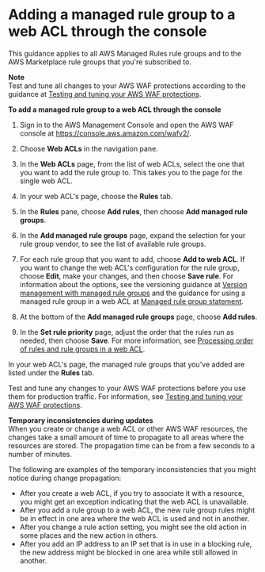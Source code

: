 # Adding a managed rule group to a web ACL through the console<a name="waf-using-managed-rule-group"></a>

This guidance applies to all AWS Managed Rules rule groups and to the AWS Marketplace rule groups that you're subscribed to\. 

**Note**  
Test and tune all changes to your AWS WAF protections according to the guidance at [Testing and tuning your AWS WAF protections](web-acl-testing.md)\.

**To add a managed rule group to a web ACL through the console**

1. Sign in to the AWS Management Console and open the AWS WAF console at [https://console\.aws\.amazon\.com/wafv2/](https://console.aws.amazon.com/wafv2/)\. 

1. Choose **Web ACLs** in the navigation pane\. 

1. In the **Web ACLs** page, from the list of web ACLs, select the one that you want to add the rule group to\. This takes you to the page for the single web ACL\.

1. In your web ACL's page, choose the **Rules** tab\. 

1. In the **Rules** pane, choose **Add rules**, then choose **Add managed rule groups**\. 

1. In the **Add managed rule groups** page, expand the selection for your rule group vendor, to see the list of available rule groups\. 

1. For each rule group that you want to add, choose **Add to web ACL**\. If you want to change the web ACL's configuration for the rule group, choose **Edit**, make your changes, and then choose **Save rule**\. For information about the options, see the versioning guidance at [Version management with managed rule groups](waf-managed-rule-groups-versioning.md) and the guidance for using a managed rule group in a web ACL at [Managed rule group statement](waf-rule-statement-type-managed-rule-group.md)\.

1. At the bottom of the **Add managed rule groups** page, choose **Add rules**\. 

1. In the **Set rule priority** page, adjust the order that the rules run as needed, then choose **Save**\. For more information, see [Processing order of rules and rule groups in a web ACL](web-acl-processing-order.md)\. 

In your web ACL's page, the managed rule groups that you've added are listed under the **Rules** tab\. 

Test and tune any changes to your AWS WAF protections before you use them for production traffic\. For information, see [Testing and tuning your AWS WAF protections](web-acl-testing.md)\.

**Temporary inconsistencies during updates**  
When you create or change a web ACL or other AWS WAF resources, the changes take a small amount of time to propagate to all areas where the resources are stored\. The propagation time can be from a few seconds to a number of minutes\. 

The following are examples of the temporary inconsistencies that you might notice during change propagation: 
+ After you create a web ACL, if you try to associate it with a resource, you might get an exception indicating that the web ACL is unavailable\. 
+ After you add a rule group to a web ACL, the new rule group rules might be in effect in one area where the web ACL is used and not in another\.
+ After you change a rule action setting, you might see the old action in some places and the new action in others\. 
+ After you add an IP address to an IP set that is in use in a blocking rule, the new address might be blocked in one area while still allowed in another\.